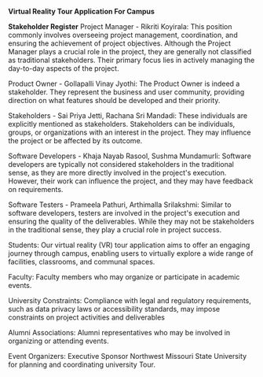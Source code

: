 **Virtual Reality Tour Application For Campus**


**Stakeholder Register**
Project Manager - Rikriti Koyirala:
This position commonly involves overseeing project management, coordination, and ensuring the achievement of project objectives. Although the Project Manager plays a crucial role in the project, they are generally not classified as traditional stakeholders. Their primary focus lies in actively managing the day-to-day aspects of the project.

Product Owner - Gollapalli Vinay Jyothi:
The Product Owner is indeed a stakeholder. They represent the business and user community, providing direction on what features should be developed and their priority.

Stakeholders - Sai Priya Jetti, Rachana Sri Mandadi:
These individuals are explicitly mentioned as stakeholders. Stakeholders can be individuals, groups, or organizations with an interest in the project. They may influence the project or be affected by its outcome.

Software Developers - Khaja Nayab Rasool, Sushma Mundamurli:
Software developers are typically not considered stakeholders in the traditional sense, as they are more directly involved in the project's execution. However, their work can influence the project, and they may have feedback on requirements.

Software Testers - Prameela Pathuri, Arthimalla Srilakshmi:
Similar to software developers, testers are involved in the project's execution and ensuring the quality of the deliverables. While they may not be stakeholders in the traditional sense, they play a crucial role in project success.

Students:
Our virtual reality (VR) tour application aims to offer an engaging journey through campus, enabling users to virtually explore a wide range of facilities, classrooms, and communal spaces.

Faculty:
Faculty members who may organize or participate in academic events.

University Constraints:
Compliance with legal and regulatory requirements, such as data privacy laws or accessibility standards, may impose constraints on project activities and deliverables

Alumni Associations:
Alumni representatives who may be involved in organizing or attending events.

Event Organizers:
Executive Sponsor	Northwest Missouri State University	for planning and coordinating university Tour.

